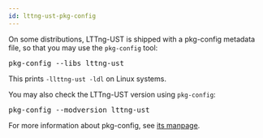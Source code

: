 ```yaml
---
id: lttng-ust-pkg-config
---
```


On some distributions, LTTng-UST is shipped with a pkg-config metadata
file, so that you may use the `pkg-config` tool:

<pre class="term">
pkg-config --libs lttng-ust
</pre>

This prints `-llttng-ust -ldl` on Linux systems.

You may also check the LTTng-UST version using `pkg-config`:

<pre class="term">
pkg-config --modversion lttng-ust
</pre>

For more information about pkg-config, see
<a href="http://linux.die.net/man/1/pkg-config" class="ext">its manpage</a>.

